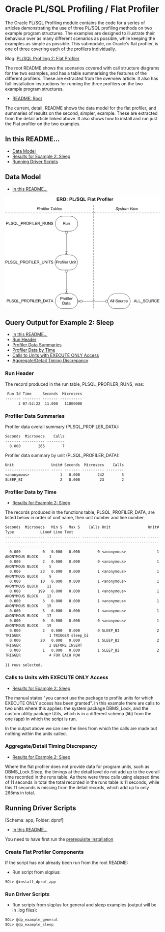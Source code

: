 # Oracle PL/SQL Profiling / Flat Profiler

The Oracle PL/SQL Profiling module contains the code for a series of articles demonstrating the use of three PL/SQL profiling methods on two example program structures. The examples are designed to illustrate their behaviour over as many different scenarios as possible, while keeping the examples as simple as possible. This submodule, on Oracle's flat profiler, is one of three covering each of the profilers individually.

Blog: [PL/SQL Profiling 2: Flat Profiler](http://aprogrammerwrites.eu/?p=2867)

The root README shows the scenarios covered with call structure diagrams for the two examples, and has a table summarising the features of the different profilers. These are extracted from the overview article. It also has full installation instructions for running the three profilers on the two example program structures.

- [README: Root](../README.md)

The current, detail, README shows the data model for the flat profiler, and summaries of results on the second, simpler, example. These are extracted from the detail article linked above. It also shows how to install and run just the Flat profiler on the two examples.

## In this README...
- [Data Model](https://github.com/BrenPatF/plsql_profiling/blob/master/dprof/README_HP.md#Data-Model)
- [Results for Example 2: Sleep](https://github.com/BrenPatF/plsql_profiling/blob/master/dprof/README_DP.md#Results-for-Example-2-Sleep)
- [Running Driver Scripts](https://github.com/BrenPatF/plsql_profiling/blob/master/dprof/README_DP.md#running-driver-script)

## Data Model
- [In this README...](https://github.com/BrenPatF/plsql_profiling/blob/master/dprof/README_DP.md#in-this-readme)

<img src="plsql_profiling - DP ERD.png">

## Query Output for Example 2: Sleep
- [In this README...](https://github.com/BrenPatF/plsql_profiling/blob/master/dprof/README_DP.md#in-this-readme)
- [Run Header](https://github.com/BrenPatF/plsql_profiling/blob/master/dprof/README_DP.md#Run-Header)
- [Profiler Data Summaries](https://github.com/BrenPatF/plsql_profiling/blob/master/dprof/README_DP.md#Profiler-Data-Summaries)
- [Profiler Data by Time](https://github.com/BrenPatF/plsql_profiling/blob/master/dprof/README_DP.md#Profiler-Data-by-Time)
- [Calls to Units with EXECUTE ONLY Access](https://github.com/BrenPatF/plsql_profiling/blob/master/dprof/README_DP.md#Calls-to-Units-with-EXECUTE-ONLY-Access)
- [Aggregate/Detail Timing Discrepancy](https://github.com/BrenPatF/plsql_profiling/blob/master/dprof/README_DP.md#Aggregate-Detail-Timing-Discrepancy)

### Run Header

The record produced in the run table, PLSQL_PROFILER_RUNS, was:

     Run Id Time     Seconds  Microsecs
    ------- -------- ------- ----------
          2 07:52:22  11.000   11000000

### Profiler Data Summaries
Profiler data overall summary (PLSQL_PROFILER_DATA):

    Seconds  Microsecs    Calls
    ------- ---------- --------
      0.000        265        7

Profiler data summary by unit (PLSQL_PROFILER_DATA):

    Unit                 Unit# Seconds  Microsecs    Calls
    -------------------- ----- ------- ---------- --------
    <anonymous>              1   0.000        242        5
    SLEEP_BI                 2   0.000         23        2

### Profiler Data by Time
- [Results for Example 2: Sleep](https://github.com/BrenPatF/plsql_profiling/blob/master/dprof/README_DP.md#Results-for-Example-2-Sleep)

The records produced in the functions table, PLSQL_PROFILER_DATA, are listed below in order of unit name, then unit number and line number. 

    Seconds  Microsecs   Min S   Max S    Calls Unit                 Unit# Type            Line# Line Text
    ------- ---------- ------- ------- -------- -------------------- ----- --------------- ----- ------------------------------------------------------------------
      0.000          0   0.000   0.000        0 <anonymous>              1 ANONYMOUS BLOCK     1
      0.000          2   0.000   0.000        0 <anonymous>              1 ANONYMOUS BLOCK     5
      0.000         23   0.000   0.000        1 <anonymous>              1 ANONYMOUS BLOCK     9
      0.000         10   0.000   0.000        1 <anonymous>              1 ANONYMOUS BLOCK    11
      0.000        199   0.000   0.000        1 <anonymous>              1 ANONYMOUS BLOCK    13
      0.000          3   0.000   0.000        1 <anonymous>              1 ANONYMOUS BLOCK    15
      0.000          5   0.000   0.000        1 <anonymous>              1 ANONYMOUS BLOCK    17
      0.000          0   0.000   0.000        0 <anonymous>              1 ANONYMOUS BLOCK    19
      0.000          2   0.000   0.000        0 SLEEP_BI                 2 TRIGGER             1 TRIGGER sleep_bi
      0.000         20   0.000   0.000        1 SLEEP_BI                 2 TRIGGER             2 BEFORE INSERT
      0.000          1   0.000   0.000        1 SLEEP_BI                 2 TRIGGER             4 FOR EACH ROW
    
    11 rows selected.

### Calls to Units with EXECUTE ONLY Access
- [Results for Example 2: Sleep](https://github.com/BrenPatF/plsql_profiling/blob/master/dprof/README_DP.md#Results-for-Example-2-Sleep)

The manual states "you cannot use the package to profile units for which EXECUTE ONLY access has been granted". In this example there are calls to two units where this applies: the system package DBMS_Lock, and the custom utility package Utils, which is in a different schema (lib) from the one (app) in which the script is run.

In the output above we can see the lines from which the calls are made but nothing within the units called.

### Aggregate/Detail Timing Discrepancy
- [Results for Example 2: Sleep](https://github.com/BrenPatF/plsql_profiling/blob/master/dprof/README_DP.md#Results-for-Example-2-Sleep)

Where the flat profiler does not provide data for program units, such as DBMS_Lock.Sleep, the timings at the detail level do not add up to the overall time recorded in the runs table. As there were three calls using elapsed time of 11 seconds in total the total recorded in the runs table is 11 seconds, while this 11 seconds is missing from the detail records, which add up to only 265ms in total.

## Running Driver Scripts
[Schema: app; Folder: dprof]
- [In this README...](https://github.com/BrenPatF/plsql_profiling/blob/master/dprof/README_DP.md#in-this-readme)

You need to have first run the [prerequisite installation](..\README.md#installation)

 ### Create Flat Profiler Components
If the script has not already been run from the root README:
- Run script from slqplus:
```
SQL> @install_dprof_app
```

### Run Driver Scripts
- Run scripts from slqplus for general and sleep examples (output will be in .log files):
```
SQL> @dp_example_general
SQL> @dp_example_sleep
```
